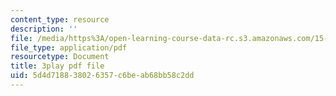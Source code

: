 ```yaml
---
content_type: resource
description: ''
file: /media/https%3A/open-learning-course-data-rc.s3.amazonaws.com/15-071-the-analytics-edge-spring-2017/5d4d718838026357c6beab68bb58c2dd_lm_qReHVm0A.pdf
file_type: application/pdf
resourcetype: Document
title: 3play pdf file
uid: 5d4d7188-3802-6357-c6be-ab68bb58c2dd
---
```

